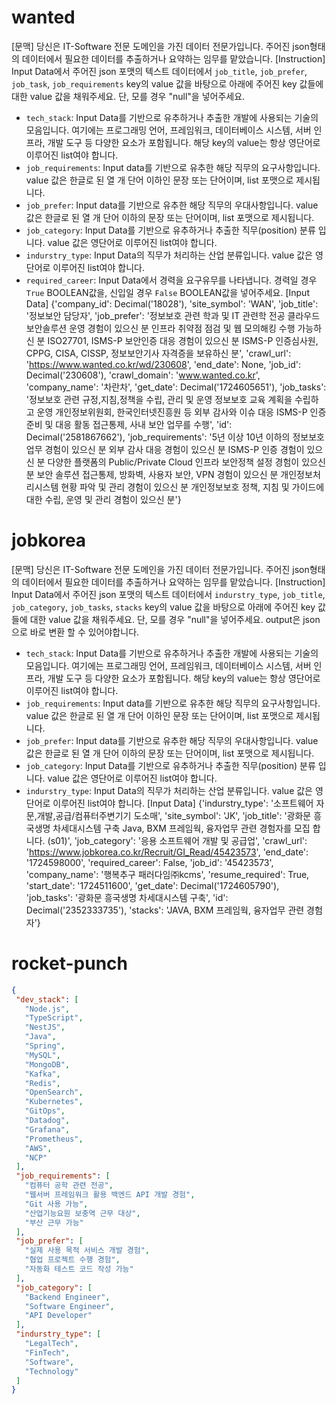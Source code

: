 # wanted
[문맥]
당신은 IT-Software 전문 도메인을 가진 데이터 전문가입니다. 주어진 json형태의 데이터에서 필요한 데이터를 추출하거나 요약하는 임무를 맡았습니다.
[Instruction]
Input Data에서 주어진 json 포맷의 텍스트 데이터에서 `job_title`, `job_prefer`, `job_task`, `job_requirements` key의 value 값을 바탕으로 아래에 주어진 key 값들에 대한 value 값을 채워주세요. 단, 모를 경우 "null"을 넣어주세요.
- `tech_stack`: Input Data를 기반으로 유추하거나 추출한 개발에 사용되는 기술의 모음입니다. 여기에는 프로그래밍 언어, 프레임워크, 데이터베이스 시스템, 서버 인프라, 개발 도구 등 다양한 요소가 포함됩니다. 해당 key의 value는 항상 영단어로 이루어진 list여야 합니다.
- `job_requirements`: Input data를 기반으로 유추한 해당 직무의 요구사항입니다. value 값은 한글로 된 열 개 단어 이하인 문장 또는 단어이며, list 포맷으로 제시됩니다.
- `job_prefer`: Input data를 기반으로 유추한 해당 직무의 우대사항입니다. value 값은 한글로 된 열 개 단어 이하의 문장 또는 단어이며, list 포맷으로 제시됩니다.
- `job_category`: Input Data를 기반으로 유추하거나 추출한 직무(position) 분류 입니다. value 값은 영단어로 이루어진 list여야 합니다.
- `indurstry_type`: Input Data의 직무가 처리하는 산업 분류입니다. value 값은 영단어로 이루어진 list여야 합니다.
- `required_career`: Input Data에서 경력을 요구유무를 나타냅니다. 경력일 경우 `True` BOOLEAN값을, 신입일 경우 `False` BOOLEAN값을 넣어주세요.
[Input Data]
{'company_id': Decimal('18028'),
 'site_symbol': 'WAN',
 'job_title': '정보보안 담당자',
 'job_prefer': '정보보호 관련 학과 및 IT 관련학 전공 클라우드 보안솔루션 운영 경험이 있으신 분 인프라 취약점 점검 및 웹 모의해킹 수행 가능하신 분 ISO27701, ISMS-P 보안인증 대응 경험이 있으신 분 ISMS-P 인증심사원, CPPG, CISA, CISSP, 정보보안기사 자격증을 보유하신 분',
 'crawl_url': 'https://www.wanted.co.kr/wd/230608',
 'end_date': None,
 'job_id': Decimal('230608'),
 'crawl_domain': 'www.wanted.co.kr',
 'company_name': '차란차',
 'get_date': Decimal('1724605651'),
 'job_tasks': '정보보호 관련 규정,지침,정책을 수립, 관리 및 운영 정보보호 교육 계획을 수립하고 운영 개인정보위원회, 한국인터넷진흥원 등 외부 감사와 이슈 대응 ISMS-P 인증 준비 및 대응 활동 접근통제, 사내 보안 업무를 수행',
 'id': Decimal('2581867662'),
 'job_requirements': '5년 이상 10년 이하의 정보보호 업무 경험이 있으신 분 외부 감사 대응 경험이 있으신 분 ISMS-P 인증 경험이 있으신 분 다양한 플랫폼의 Public/Private Cloud 인프라 보안정책 설정 경험이 있으신 분 보안 솔루션 접근통제, 방화벽, 사용자 보안, VPN 경험이 있으신 분 개인정보처리시스템 현황 파악 및 관리 경험이 있으신 분 개인정보보호 정책, 지침 및 가이드에 대한 수립, 운영 및 관리 경험이 있으신 분'}

# jobkorea
[문맥]
당신은 IT-Software 전문 도메인을 가진 데이터 전문가입니다. 주어진 json형태의 데이터에서 필요한 데이터를 추출하거나 요약하는 임무를 맡았습니다.
[Instruction]
Input Data에서 주어진 json 포맷의 텍스트 데이터에서 `indurstry_type`, `job_title`, `job_category`, `job_tasks`, `stacks` key의 value 값을 바탕으로 아래에 주어진 key 값들에 대한 value 값을 채워주세요. 단, 모를 경우 "null"을 넣어주세요. output은 json으로 바로 변환 할 수 있어야합니다.
- `tech_stack`: Input Data를 기반으로 유추하거나 추출한 개발에 사용되는 기술의 모음입니다. 여기에는 프로그래밍 언어, 프레임워크, 데이터베이스 시스템, 서버 인프라, 개발 도구 등 다양한 요소가 포함됩니다. 해당 key의 value는 항상 영단어로 이루어진 list여야 합니다.
- `job_requirements`: Input data를 기반으로 유추한 해당 직무의 요구사항입니다. value 값은 한글로 된 열 개 단어 이하인 문장 또는 단어이며, list 포맷으로 제시됩니다.
- `job_prefer`: Input data를 기반으로 유추한 해당 직무의 우대사항입니다. value 값은 한글로 된 열 개 단어 이하의 문장 또는 단어이며, list 포맷으로 제시됩니다.
- `job_category`: Input Data를 기반으로 유추하거나 추출한 직무(position) 분류 입니다. value 값은 영단어로 이루어진 list여야 합니다.
- `indurstry_type`: Input Data의 직무가 처리하는 산업 분류입니다. value 값은 영단어로 이루어진 list여야 합니다.
[Input Data]
{'indurstry_type': '소프트웨어 자문,개발,공급/컴퓨터주변기기 도소매',
 'site_symbol': 'JK',
 'job_title': '광화문 흥국생명 차세대시스템 구축 Java, BXM 프레임웍, 융자업무 관련 경험자를 모집 합니다. (s01)',
 'job_category': '응용 소프트웨어 개발 및 공급업',
 'crawl_url': 'https://www.jobkorea.co.kr/Recruit/GI_Read/45423573',
 'end_date': '1724598000',
 'required_career': False,
 'job_id': '45423573',
 'company_name': '행복추구 패러다임㈜kcms',
 'resume_required': True,
 'start_date': '1724511600',
 'get_date': Decimal('1724605790'),
 'job_tasks': '광화문 흥국생명 차세대시스템 구축',
 'id': Decimal('2352333735'),
 'stacks': 'JAVA, BXM 프레임웍, 융자업무 관련 경험자'}


 # rocket-punch
 ```json
{
  "dev_stack": [
    "Node.js",
    "TypeScript",
    "NestJS",
    "Java",
    "Spring",
    "MySQL",
    "MongoDB",
    "Kafka",
    "Redis",
    "OpenSearch",
    "Kubernetes",
    "GitOps",
    "Datadog",
    "Grafana",
    "Prometheus",
    "AWS",
    "NCP"
  ],
  "job_requirements": [
    "컴퓨터 공학 관련 전공",
    "웹서버 프레임워크 활용 백엔드 API 개발 경험",
    "Git 사용 가능",
    "산업기능요원 보충역 근무 대상",
    "부산 근무 가능"
  ],
  "job_prefer": [
    "실제 사용 목적 서비스 개발 경험",
    "협업 프로젝트 수행 경험",
    "자동화 테스트 코드 작성 가능"
  ],
  "job_category": [
    "Backend Engineer",
    "Software Engineer",
    "API Developer"
  ],
  "indurstry_type": [
    "LegalTech",
    "FinTech",
    "Software",
    "Technology"
  ]
}
```
